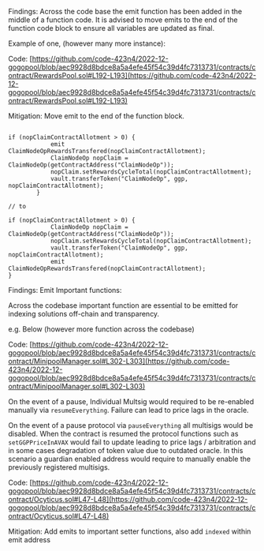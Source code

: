 Findings: Across the code base the emit function has been added in the middle of a function code. It is advised to move emits to the end of the function code block to ensure all variables are updated as final.

Example of one, (however many more instance):

Code: [https://github.com/code-423n4/2022-12-gogopool/blob/aec9928d8bdce8a5a4efe45f54c39d4fc7313731/contracts/contract/RewardsPool.sol#L192-L193](https://github.com/code-423n4/2022-12-gogopool/blob/aec9928d8bdce8a5a4efe45f54c39d4fc7313731/contracts/contract/RewardsPool.sol#L192-L193)

Mitigation: Move emit to the end of the function block.

``` solidity

if (nopClaimContractAllotment > 0) {
			emit ClaimNodeOpRewardsTransfered(nopClaimContractAllotment);
			ClaimNodeOp nopClaim = ClaimNodeOp(getContractAddress("ClaimNodeOp"));
			nopClaim.setRewardsCycleTotal(nopClaimContractAllotment);
			vault.transferToken("ClaimNodeOp", ggp, nopClaimContractAllotment);
		}

// to 

if (nopClaimContractAllotment > 0) {
			ClaimNodeOp nopClaim = ClaimNodeOp(getContractAddress("ClaimNodeOp"));
			nopClaim.setRewardsCycleTotal(nopClaimContractAllotment);
			vault.transferToken("ClaimNodeOp", ggp, nopClaimContractAllotment);
			emit ClaimNodeOpRewardsTransfered(nopClaimContractAllotment);		
}

```

Findings: Emit Important functions:

Across the codebase important function are essential to be emitted for indexing solutions off-chain and transparency.

e.g. Below (however more function across the codebase)

Code: [https://github.com/code-423n4/2022-12-gogopool/blob/aec9928d8bdce8a5a4efe45f54c39d4fc7313731/contracts/contract/MinipoolManager.sol#L302-L303](https://github.com/code-423n4/2022-12-gogopool/blob/aec9928d8bdce8a5a4efe45f54c39d4fc7313731/contracts/contract/MinipoolManager.sol#L302-L303)

On the event of a pause, Individual Multsig would required to be re-enabled manually via `resumeEverything`. Failure can lead to price lags in the oracle.

On the event of a pause protocol via `pauseEverything` all multisigs would be disabled. When the contract is resumed the protocol functions such as `setGGPPriceInAVAX` would fail to update leading to price lags / arbitration and in some cases degradation of token value due to outdated oracle. In this scenario a guardian enabled address would require to manually enable the previously registered multisigs.

Code: [https://github.com/code-423n4/2022-12-gogopool/blob/aec9928d8bdce8a5a4efe45f54c39d4fc7313731/contracts/contract/Ocyticus.sol#L47-L48](https://github.com/code-423n4/2022-12-gogopool/blob/aec9928d8bdce8a5a4efe45f54c39d4fc7313731/contracts/contract/Ocyticus.sol#L47-L48)

Mitigation: Add emits to important setter functions, also add `indexed` within emit address